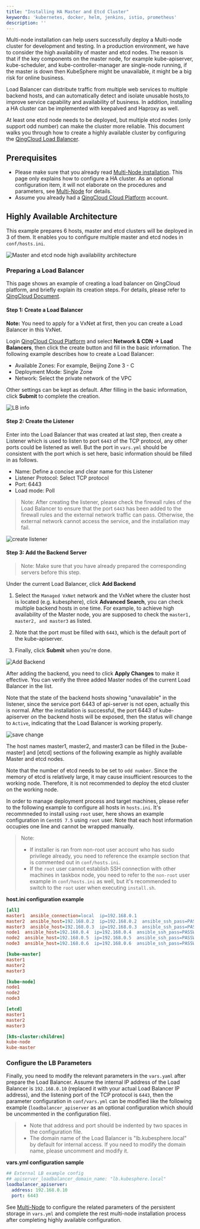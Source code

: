 ```yaml
---
title: "Installing HA Master and Etcd Cluster"
keywords: 'kubernetes, docker, helm, jenkins, istio, prometheus'
description: ''
---
```


Multi-node installation can help users successfully deploy a Multi-node cluster for development and testing. In a production environment, we have to consider the high availability of master and etcd nodes. The reason is that if the key components on the master node, for example kube-apiserver, kube-scheduler, and kube-controller-manager are single-node running, if the master is down then KubeSphere might be unavailable, it might be a big risk for online business.

Load Balancer can distribute traffic from multiple web services to multiple backend hosts, and can automatically detect and isolate unusable hosts,to improve service capability and availability of business. In addition, installing a HA cluster can be implemented with keepalved and Haproxy as well.

At least one etcd node needs to be deployed, but multiple etcd nodes (only support odd number) can make the cluster more reliable. This document walks you through how to create a highly available cluster by configuring the [QingCloud Load Balancer](https://docs.qingcloud.com/product/network/loadbalancer).


## Prerequisites

- Please make sure that you already read [Multi-Node installation](../multi-node). This page only explains how to configure a HA cluster. As an optional configuration item, it will not elaborate on the procedures and parameters, see [Multi-Node](../multi-node) for details.
- Assume you already had a [QingCloud Cloud Platform](https://console.qingcloud.com/login) account.

## Highly Available Architecture

This example prepares 6 hosts, master and etcd clusters will be deployed in 3 of them. It enables you to configure multiple master and etcd nodes in `conf/hosts.ini`.

![Master and etcd node high availability architecture](/master-ha-design.svg)

### Preparing a Load Balancer

This page shows an example of creating a load balancer on QingCloud platform, and briefly explain its creation steps. For details, please refer to [QingCloud Document](https://docs.qingcloud.com/product/network/loadbalancer).

#### Step 1: Create a Load Balancer

**Note:** You need to apply for a VxNet at first, then you can create a Load Balancer in this VxNet.

Login [QingCloud Cloud Platform](https://console.qingcloud.com/login) and select **Network & CDN → Load Balancers**, then click the create button and fill in the basic information. The following example describes how to create a Load Balancer:
 
- Available Zones: For example, Beijing Zone 3 - C
- Deployment Mode: Single Zone 
- Network: Select the private network of the VPC

Other settings can be kept as default. After filling in the basic information, click **Submit** to complete the creation.


![LB info](/lb-deme-en.png) 

#### Step 2: Create the Listener

Enter into the Load Balancer that was created at last step, then create a Listener which is used to listen to port `6443` of the TCP protocol, any other ports could be listened as well. But the port in `vars.yml` should be consistent with the port which is set here, basic information should be filled in as follows.

- Name: Define a concise and clear name for this Listener
- Listener Protocol: Select TCP protocol
- Port: 6443
- Load mode: Poll

> Note: After creating the listener, please check the firewall rules of the Load Balancer to ensure that the port `6443` has been added to the firewall rules and the external network traffic can pass. Otherwise, the external network cannot access the service, and the installation may fail.

![create listener](/create-monitor-en.png)


#### Step 3: Add the Backend Server

> Note: Make sure that you have already prepared the corresponding servers before this step.

Under the current Load Balancer, click **Add Backend**

1. Select the `Managed VxNet` network and the VxNet where the cluster host is located (e.g. kubesphere), click **Advanced Search**, you can check multiple backend hosts in one time. For example, to achieve high availability of the Master node, you are supposed to check the `master1, master2, and master3` as listed. 

2. Note that the port must be filled with `6443`, which is the default port of the kube-apiserver. 

3. Finally, click **Submit** when you're done.

![Add Backend](/add-backend-node-en.png)

After adding the backend, you need to click **Apply Changes** to make it effective. You can verify the three added Master nodes of the current Load Balancer in the list. 

Note that the state of the backend hosts showing "unavailable" in the listener, since the service port 6443 of api-server is not open, actually this is normal. After the installation is successful, the port 6443 of kube-apiserver on the backend hosts will be exposed, then the status will change to `Active`, indicating that the Load Balancer is working properly.

![save change](/lb-list-en.png)

The host names master1, master2, and master3 can be filled in the [kube-master] and [etcd] sections of the following example as highly available Master and etcd nodes. 

Note that the number of etcd needs to be set to `odd number`. Since the memory of etcd is relatively large, it may cause insufficient resources to the working node. Therefore, it is not recommended to deploy the etcd cluster on the working node.

In order to manage deployment process and target machines, please refer to the following example to configure all hosts in `hosts.ini`. It's recommneded to install using `root` user, here shows an example configuration in `CentOS 7.5` using `root` user. Note that each host information occupies one line and cannot be wrapped manually.

> Note:
> - If installer is ran from non-root user account who has sudo privilege already, you need to reference the example section that is commented out in `conf/hosts.ini`.
> - If the `root` user cannot establish SSH connection with other machines in taskbox node, you need to refer to the `non-root` user example in `conf/hosts.ini` as well, but it's recommended to switch to the `root` user when executing `install.sh`.

**host.ini configuration example**

```ini
[all]
master1  ansible_connection=local  ip=192.168.0.1
master2  ansible_host=192.168.0.2  ip=192.168.0.2  ansible_ssh_pass=PASSWORD
master3  ansible_host=192.168.0.3  ip=192.168.0.3  ansible_ssh_pass=PASSWORD
node1  ansible_host=192.168.0.4  ip=192.168.0.4  ansible_ssh_pass=PASSWORD
node2  ansible_host=192.168.0.5  ip=192.168.0.5  ansible_ssh_pass=PASSWORD
node3  ansible_host=192.168.0.6  ip=192.168.0.6  ansible_ssh_pass=PASSWORD

[kube-master]
master1
master2
master3

[kube-node]
node1
node2
node3

[etcd]
master1
master2
master3

[k8s-cluster:children]
kube-node
kube-master
```

### Configure the LB Parameters

Finally, you need to modify the relevant parameters in the `vars.yaml` after prepare the Load Balancer. Assume the internal IP address of the Load Balancer is `192.168.0.10` (replaced it with your actual Load Balancer IP address), and the listening port of the TCP protocol is `6443`, then the parameter configuration in `conf/vars.yml` can be modified like the following example (`loadbalancer_apiserver` as an optional configuration which should be uncommented in the configuration file).

> - Note that address and port should be indented by two spaces in the configuration file.
> - The domain name of the Load Balancer is "lb.kubesphere.local" by default for internal access. If you need to modify the domain name, please uncomment and modify it.

**vars.yml configuration sample**

```yaml
## External LB example config
## apiserver_loadbalancer_domain_name: "lb.kubesphere.local"
loadbalancer_apiserver:
  address: 192.168.0.10
  port: 6443
```

See [Multi-Node](../multi-node) to configure the related parameters of the persistent storage in `vars.yml` and complete the rest multi-node installation process after completing highly available configuration. 